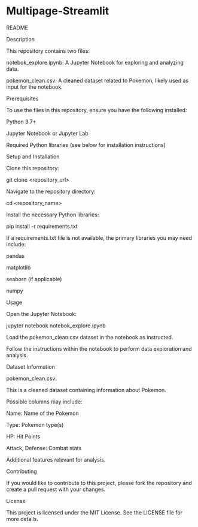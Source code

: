 # Multipage-Streamlit

README

Description

This repository contains two files:

notebok_explore.ipynb: A Jupyter Notebook for exploring and analyzing data.

pokemon_clean.csv: A cleaned dataset related to Pokemon, likely used as input for the notebook.

Prerequisites

To use the files in this repository, ensure you have the following installed:

Python 3.7+

Jupyter Notebook or Jupyter Lab

Required Python libraries (see below for installation instructions)

Setup and Installation

Clone this repository:

git clone <repository_url>

Navigate to the repository directory:

cd <repository_name>

Install the necessary Python libraries:

pip install -r requirements.txt

If a requirements.txt file is not available, the primary libraries you may need include:

pandas

matplotlib

seaborn (if applicable)

numpy

Usage

Open the Jupyter Notebook:

jupyter notebook notebok_explore.ipynb

Load the pokemon_clean.csv dataset in the notebook as instructed.

Follow the instructions within the notebook to perform data exploration and analysis.

Dataset Information

pokemon_clean.csv:

This is a cleaned dataset containing information about Pokemon.

Possible columns may include:

Name: Name of the Pokemon

Type: Pokemon type(s)

HP: Hit Points

Attack, Defense: Combat stats

Additional features relevant for analysis.

Contributing

If you would like to contribute to this project, please fork the repository and create a pull request with your changes.

License

This project is licensed under the MIT License. See the LICENSE file for more details.
